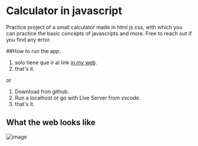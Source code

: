# Calculator in javascript

Practice project of a small calculator made in html js css, with which you can practice the basic concepts of javascripts and more. Free to reach out if you find any error.

##How to run the app.
1. solo tiene que ir al link [in my web](https://jorgegso.github.io/calculatorJs/).
2. that's it.

or 

1. Download  fron github.
2. Run a localhost or go with Live Server from vscode.
3. that's it.



## What the web looks like
![image](https://user-images.githubusercontent.com/63064991/126343653-5ee03f4c-4ad5-4bf2-a55a-6f13b7a60edd.png)

